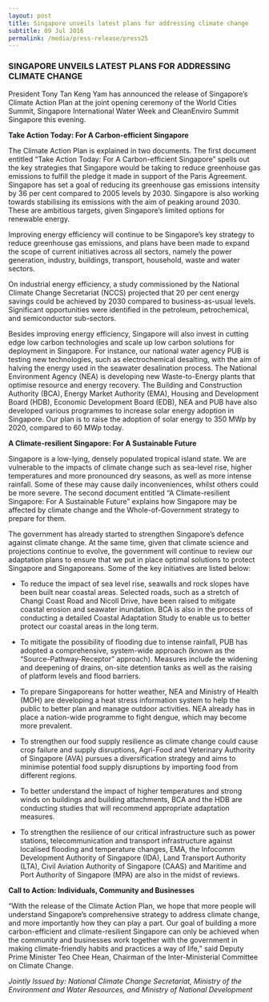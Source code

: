 ```yaml
---
layout: post
title: Singapore unveils latest plans for addressing climate change
subtitle: 09 Jul 2016
permalink: /media/press-release/press25
---
```


### SINGAPORE UNVEILS LATEST PLANS FOR ADDRESSING CLIMATE CHANGE

President Tony Tan Keng Yam has announced the release of Singapore’s Climate Action Plan at the joint opening ceremony of the World Cities Summit, Singapore International Water Week and CleanEnviro Summit Singapore this evening.

**Take Action Today: For A Carbon-efficient Singapore**

The Climate Action Plan is explained in two documents. The first document entitled “Take Action Today: For A Carbon-efficient Singapore” spells out the key strategies that Singapore would be taking to reduce greenhouse gas emissions to fulfill the pledge it made in support of the Paris Agreement. Singapore has set a goal of reducing its greenhouse gas emissions intensity by 36 per cent compared to 2005 levels by 2030. Singapore is also working towards stabilising its emissions with the aim of peaking around 2030. These are ambitious targets, given Singapore’s limited options for renewable energy.

Improving energy efficiency will continue to be Singapore’s key strategy to reduce greenhouse gas emissions, and plans have been made to expand the scope of current initiatives across all sectors, namely the power generation, industry, buildings, transport, household, waste and water sectors.

On industrial energy efficiency, a study commissioned by the National Climate Change Secretariat (NCCS) projected that 20 per cent energy savings could be achieved by 2030 compared to business-as-usual levels. Significant opportunities were identified in the petroleum, petrochemical, and semiconductor sub-sectors.

Besides improving energy efficiency, Singapore will also invest in cutting edge low carbon technologies and scale up low carbon solutions for deployment in Singapore. For instance, our national water agency PUB is testing new technologies, such as electrochemical desalting, with the aim of halving the energy used in the seawater desalination process. The National Environment Agency (NEA) is developing new Waste-to-Energy plants that optimise resource and energy recovery. The Building and Construction Authority (BCA), Energy Market Authority (EMA), Housing and Development Board (HDB), Economic Development Board (EDB), NEA and PUB have also developed various programmes to increase solar energy adoption in Singapore. Our plan is to raise the adoption of solar energy to 350 MWp by 2020, compared to 60 MWp today.

**A Climate-resilient Singapore: For A Sustainable Future**

Singapore is a low-lying, densely populated tropical island state. We are vulnerable to the impacts of climate change such as sea-level rise, higher temperatures and more pronounced dry seasons, as well as more intense rainfall. Some of these may cause daily inconveniences, whilst others could be more severe. The second document entitled “A Climate-resilient Singapore: For A Sustainable Future” explains how Singapore may be affected by climate change and the Whole-of-Government strategy to prepare for them.

The government has already started to strengthen Singapore’s defence against climate change. At the same time, given that climate science and projections continue to evolve, the government will continue to review our adaptation plans to ensure that we put in place optimal solutions to protect Singapore and Singaporeans. Some of the key initiatives are listed below:

* To reduce the impact of sea level rise, seawalls and rock slopes have been built near coastal areas. Selected roads, such as a stretch of Changi Coast Road and Nicoll Drive, have been raised to mitigate coastal erosion and seawater inundation. BCA is also in the process of conducting a detailed Coastal Adaptation Study to enable us to better protect our coastal areas in the long term.

* To mitigate the possibility of flooding due to intense rainfall, PUB has adopted a comprehensive, system-wide approach (known as the “Source-Pathway-Receptor” approach). Measures include the widening and deepening of drains, on-site detention tanks as well as the raising of platform levels and flood barriers.

* To prepare Singaporeans for hotter weather, NEA and Ministry of Health (MOH) are developing a heat stress information system to help the public to better plan and manage outdoor activities. NEA already has in place a nation-wide programme to fight dengue, which may become more prevalent.

* To strengthen our food supply resilience as climate change could cause crop failure and supply disruptions, Agri-Food and Veterinary Authority of Singapore (AVA) pursues a diversification strategy and aims to minimise potential food supply disruptions by importing food from different regions.

* To better understand the impact of higher temperatures and strong winds on buildings and building attachments, BCA and the HDB are conducting studies that will recommend appropriate adaptation measures.

* To strengthen the resilience of our critical infrastructure such as power stations, telecommunication and transport infrastructure against localised flooding and temperature changes, EMA, the Infocomm Development Authority of Singapore (IDA), Land Transport Authority (LTA), Civil Aviation Authority of Singapore (CAAS) and Maritime and Port Authority of Singapore (MPA) are also in the midst of reviews.

**Call to Action: Individuals, Community and Businesses**

“With the release of the Climate Action Plan, we hope that more people will understand Singapore’s comprehensive strategy to address climate change, and more importantly how they can play a part. Our goal of building a more carbon-efficient and climate-resilient Singapore can only be achieved when the community and businesses work together with the government in making climate-friendly habits and practices a way of life,” said Deputy Prime Minister Teo Chee Hean, Chairman of the Inter-Ministerial Committee on Climate Change.

*Jointly Issued by: National Climate Change Secretariat, Ministry of the Environment and Water Resources, and Ministry of National Development*